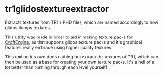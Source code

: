 # tr1glidostextureextractor
Extracts textures from TR1's PHD files, which are named accordingly to how glidos dumps textures.

This utility was made in order to aid in making texture packs for [CroftEngine](https://github.com/stohrendorf/CroftEngine), as that supports glidos texture packs and it's graphical features really embrace using higher quality textures.

This tool on it's own does nothing but extract the textures of TR1, which can then be used as a base for creating your own texture packs. It's a hell of a lot better than running through each level yourself!
